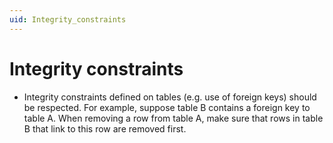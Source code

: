```yaml
---
uid: Integrity_constraints
---
```


# Integrity constraints

- Integrity constraints defined on tables (e.g. use of foreign keys) should be respected. For example, suppose table B contains a foreign key to table A. When removing a row from table A, make sure that rows in table B that link to this row are removed first.
